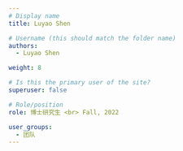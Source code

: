 ```yaml
---
# Display name
title: Luyao Shen

# Username (this should match the folder name)
authors:
  - Luyao Shen

weight: 8

# Is this the primary user of the site?
superuser: false

# Role/position
role: 博士研究生 <br> Fall, 2022

user_groups:
  - 团队
---
```

